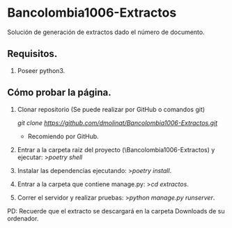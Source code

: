 # Bancolombia1006-Extractos
Solución de generación de extractos dado el número de documento.

## Requisitos.
1. Poseer python3.

## Cómo probar la página.
1. Clonar repositorio (Se puede realizar por GitHub o comandos git)
   
   *git clone https://github.com/dmolinat/Bancolombia1006-Extractos.git*
   * Recomiendo por GitHub.

3. Entrar a la carpeta raiz del proyecto (\Bancolombia1006-Extractos) y ejecutar: >*poetry shell*
4. Instalar las dependencias ejecutando: >*poetry install*.
5. Entrar a la carpeta que contiene manage.py: >*cd extractos*.
6. Correr el servidor y realizar pruebas: >*python manage.py runserver*.

PD: Recuerde que el extracto se descargará en la carpeta Downloads de su ordenador. 
